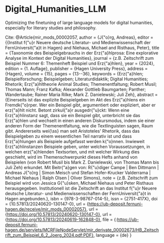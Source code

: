 # Digital_Humanities_LLM
Optimizing the finetuning of large language models for digital humanities, especially for literary studies and philosophy.

Cite: 
@Article{mir_mods_00002057,
  author = 	{J{\"o}rg, Andreas},
  editor = 	{{Institut f{\"u}r Neuere deutsche Literatur- und Medienwissenschaft der FernUniversit{\"a}t in Hagen}
		and Niehaus, Michael
		and Risthaus, Peter},
  title = 	{Taxonomie des Beispielgebrauchs in der Erz{\"a}hlprosa: Eine explorative Analyse im Kontext der Digital Humanities},
  journal = 	{z.B. Zeitschrift zum Beispiel Nummer 6: Themenheft Beispiel und Erz{\"a}hlen},
  year = 	{2024},
  edition = 	{1. Auflage},
  publisher = 	{Hagen University Press},
  address = 	{Hagen},
  volume = 	{15},
  pages = 	{13--36},
  keywords = 	{Erz{\"a}hlen; Beispielforschung; Beispielgeben; Literaturdidaktik; Digital Humanities; Rhetorik; Erz{\"a}hltheorie Animal Studies; Themenentfaltung; Robert Musil; Thomas Mann; Franz Kafka; Alexander Gottlieb Baumgarten; Panther; Wandertaube; Rainer Maria Rilke; Mark Z. Danielewski; Juli Zeh},
  abstract = 	{Einerseits ist das explizite Beispielgeben im Akt des Erz{\"a}hlens ein Fremdk{\"o}rper. Wer ein Beispiel gibt, argumentiert oder expliziert, aber er erz{\"a}hlt nicht. Betont zirkul{\"a}r ausgedr{\"u}ckt: Wenn eine Erz{\"a}hlinstanz sagt, dass sie ein Beispiel gibt, unterbricht sie das Erz{\"a}hlen und wechselt in einen anderen Diskursmodus, indem sie einer anderen Form der Themenentfaltung, wie die Textlinguisten sagen, Raum gibt. Andererseits wei{\ss} man seit Aristoteles' Rhetorik, dass das Beispielgeben zu einem wesentlichen Teil narrativ ist und dass Erz{\"a}hlungen als Beispiele aufgefasst werden k{\"o}nnen. Inwieweit Erz{\"a}hlinstanzen Beispiele geben, unter welchen Voraussetzungen, in welchen erz{\"a}hlenden Textsorten, und mit welcher Wirkung dies geschieht, wird im Themenschwerpunkt dieses Hefts anhand von Beispielen (von Robert Musil bis Mark Z. Danielewski, von Thomas Mann bis Juli Zeh) erkundet. Mit Beitr{\"a}gen von: R{\"u}diger Campe | Ben Dittmann | Andreas J{\"o}rg | Simon Meisch und Stefan Hofer-Krucker Valderrama | Michael Niehaus | Ralph Olsen | Oliver Simons},
  note = 	{z.B. Zeitschrift zum Beispiel wird von Jessica G{\"u}sken, Michael Niehaus und Peter Risthaus herausgegeben. Institutionell ist die Zeitschrift an das Institut f{\"u}r Neuere deutsche Literatur- und Medienwissenschaften der FernUniversit{\"a}t in Hagen angebunden.},
  isbn = 	{978-3-98767-014-5},
  issn = 	{2751-417X},
  doi = 	{10.57813/20240620-130147-0},
  url = 	{https://ub-deposit.fernuni-hagen.de/receive/mir_mods_00002057},
  url = 	{https://doi.org/10.57813/20240620-130147-0},
  url = 	{https://doi.org/10.57813/20240619-162848-0},
  file = 	{:https://ub-deposit.fernuni-hagen.de/servlets/MCRFileNodeServlet/mir_derivate_00002673/HB_Zeitschrift_zum_Beispiel_6_2_Joerg_2024.pdf:PDF},
  language = 	{de}
}

